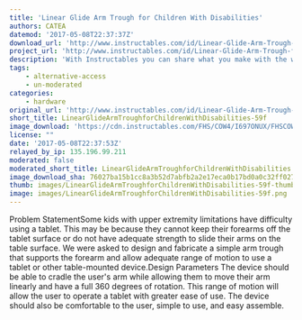 ```yaml
---
title: 'Linear Glide Arm Trough for Children With Disabilities'
authors: CATEA
datemod: '2017-05-08T22:37:37Z'
download_url: 'http://www.instructables.com/id/Linear-Glide-Arm-Trough-for-Children-with-Cerebral/'
project_url: 'http://www.instructables.com/id/Linear-Glide-Arm-Trough-for-Children-with-Cerebral'
description: 'With Instructables you can share what you make with the world, and tap into an ever-growing community of creative experts.'
tags:
    - alternative-access
    - un-moderated
categories:
    - hardware
original_url: 'http://www.instructables.com/id/Linear-Glide-Arm-Trough-for-Children-with-Cerebral'
short_title: LinearGlideArmTroughforChildrenWithDisabilities-59f
image_download: 'https://cdn.instructables.com/FHS/COW4/I697ONUX/FHSCOW4I697ONUX.MEDIUM.jpg?width=614'
license: ""
date: '2017-05-08T22:37:53Z'
relayed_by_ip: 135.196.99.211
moderated: false
moderated_short_title: LinearGlideArmTroughforChildrenWithDisabilities
image_download_sha: 76027ba15b1cc8a3b52d7abfb2a2e17eca0b17bd0a0c32ff0276504f5b46ed7a
thumb: images/LinearGlideArmTroughforChildrenWithDisabilities-59f-thumb.png
image: images/LinearGlideArmTroughforChildrenWithDisabilities-59f.png
---
```

Problem StatementSome kids with upper extremity limitations have difficulty using a tablet. This may be because they cannot keep their forearms off the tablet surface or do not have adequate strength to slide their arms on the table surface. We were asked to design and fabricate a simple arm trough that supports the forearm and allow adequate range of motion to use a tablet or other table-mounted device.Design Parameters The device should be able to cradle the user's arm while allowing them to move their arm linearly and have a full 360 degrees of rotation. This range of motion will allow the user to operate a tablet with greater ease of use. The device should also be comfortable to the user, simple to use, and easy assemble.